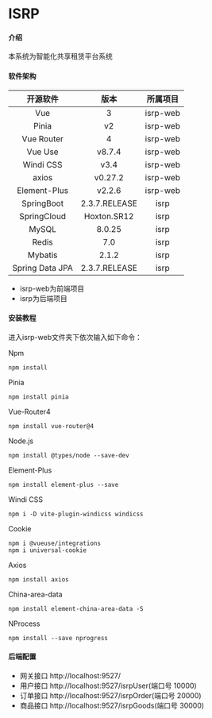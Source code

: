 # ISRP

#### 介绍
本系统为智能化共享租赁平台系统

#### 软件架构
|    开源软件     |     版本      | 所属项目 |
| :-------------: | :-----------: | :------: |
|       Vue       |       3       | isrp-web |
|      Pinia      |      v2       | isrp-web |
|   Vue Router    |       4       | isrp-web |
|     Vue Use     |    v8.7.4     | isrp-web |
|    Windi CSS    |     v3.4      | isrp-web |
|      axios      |    v0.27.2    | isrp-web |
|  Element-Plus   |    v2.2.6     | isrp-web |
|   SpringBoot    | 2.3.7.RELEASE |   isrp   |
|   SpringCloud   |  Hoxton.SR12  |   isrp   |
|      MySQL      |    8.0.25     |   isrp   |
|      Redis      |      7.0      |   isrp   |
|     Mybatis     |     2.1.2     |   isrp   |
| Spring Data JPA | 2.3.7.RELEASE |   isrp   |

- isrp-web为前端项目
- isrp为后端项目

#### 安装教程

进入isrp-web文件夹下依次输入如下命令：

Npm

```
npm install
```

Pinia

```
npm install pinia
```

Vue-Router4

```shell
npm install vue-router@4
```

Node.js

```shell
npm install @types/node --save-dev
```

Element-Plus

```shell
npm install element-plus --save
```

Windi CSS

```shell
npm i -D vite-plugin-windicss windicss
```

Cookie

```shell
npm i @vueuse/integrations
npm i universal-cookie
```

Axios

```shell
npm install axios
```

China-area-data
```
npm install element-china-area-data -S
```

NProcess
```
npm install --save nprogress
```
#### 后端配置

* 网关接口 http://localhost:9527/
* 用户接口 http://localhost:9527/isrpUser(端口号 10000)
* 订单接口 http://localhost:9527/isrpOrder(端口号 20000)
* 商品接口 http://localhost:9527/isrpGoods(端口号 30000)
